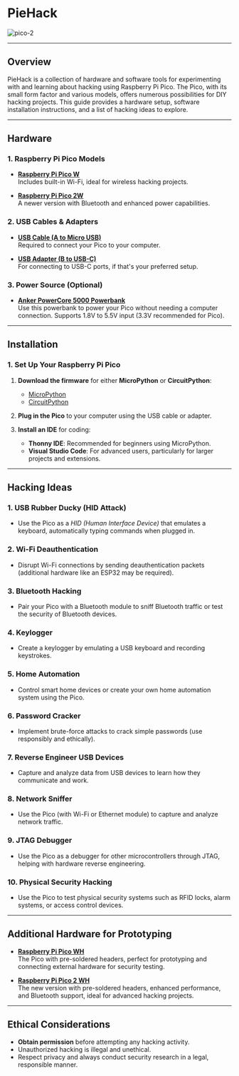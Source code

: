 # PieHack

![pico-2](https://github.com/user-attachments/assets/0fff2978-6128-4132-9fcb-9ae789ea2696)

---

## Overview
PieHack is a collection of hardware and software tools for experimenting with and learning about hacking using Raspberry Pi Pico. The Pico, with its small form factor and various models, offers numerous possibilities for DIY hacking projects. This guide provides a hardware setup, software installation instructions, and a list of hacking ideas to explore.

---

## Hardware

### 1. Raspberry Pi Pico Models

- **[Raspberry Pi Pico W](https://www.waveshare.com/product/raspberry-pi/boards-kits/raspberry-pi-pico-cat/raspberry-pi-pico-w.htm?sku=23108)**  
  Includes built-in Wi-Fi, ideal for wireless hacking projects.

- **[Raspberry Pi Pico 2W](https://www.waveshare.com/product/raspberry-pi/boards-kits/raspberry-pi-pico-3/raspberry-pi-pico-2-w.htm?sku=29439)**  
  A newer version with Bluetooth and enhanced power capabilities.

### 2. USB Cables & Adapters

- **[USB Cable (A to Micro USB)](https://www.raspberrypi.com/products/usb-a-male-to-micro-usb-male-cable/)**  
  Required to connect your Pico to your computer.

- **[USB Adapter (B to USB-C)](https://www.raspberrypi.com/products/usb-b-to-usb-c-adapter/)**  
  For connecting to USB-C ports, if that's your preferred setup.

### 3. Power Source (Optional)

- **[Anker PowerCore 5000 Powerbank](https://www.amazon.com/Anker-Powercore-5000-mAh-Powerbank-A1109G11/dp/B01CU1EC6Y)**  
  Use this powerbank to power your Pico without needing a computer connection. Supports 1.8V to 5.5V input (3.3V recommended for Pico).

---

## Installation

### 1. Set Up Your Raspberry Pi Pico

1. **Download the firmware** for either **MicroPython** or **CircuitPython**:
   - [MicroPython](https://micropython.org/download/rp2-pico/)
   - [CircuitPython](https://circuitpython.org/board/raspberry_pi_pico/)

2. **Plug in the Pico** to your computer using the USB cable or adapter.

3. **Install an IDE** for coding:
   - **Thonny IDE**: Recommended for beginners using MicroPython.
   - **Visual Studio Code**: For advanced users, particularly for larger projects and extensions.

---

## Hacking Ideas

### 1. **USB Rubber Ducky (HID Attack)**
   - Use the Pico as a *HID (Human Interface Device)* that emulates a keyboard, automatically typing commands when plugged in.

### 2. **Wi-Fi Deauthentication**
   - Disrupt Wi-Fi connections by sending deauthentication packets (additional hardware like an ESP32 may be required).

### 3. **Bluetooth Hacking**
   - Pair your Pico with a Bluetooth module to sniff Bluetooth traffic or test the security of Bluetooth devices.

### 4. **Keylogger**
   - Create a keylogger by emulating a USB keyboard and recording keystrokes.

### 5. **Home Automation**
   - Control smart home devices or create your own home automation system using the Pico.

### 6. **Password Cracker**
   - Implement brute-force attacks to crack simple passwords (use responsibly and ethically).

### 7. **Reverse Engineer USB Devices**
   - Capture and analyze data from USB devices to learn how they communicate and work.

### 8. **Network Sniffer**
   - Use the Pico (with Wi-Fi or Ethernet module) to capture and analyze network traffic.

### 9. **JTAG Debugger**
   - Use the Pico as a debugger for other microcontrollers through JTAG, helping with hardware reverse engineering.

### 10. **Physical Security Hacking**
   - Use the Pico to test physical security systems such as RFID locks, alarm systems, or access control devices.

---

## Additional Hardware for Prototyping

- **[Raspberry Pi Pico WH](https://www.raspberrypi.com/products/raspberry-pi-pico/?variant=raspberry-pi-pico-wh)**  
  The Pico with pre-soldered headers, perfect for prototyping and connecting external hardware for security testing.

- **[Raspberry Pi Pico 2 WH](https://www.raspberrypi.com/products/raspberry-pi-pico-2/?variant=pico-2-wh)**  
  The new version with pre-soldered headers, enhanced performance, and Bluetooth support, ideal for advanced hacking projects.

---

## Ethical Considerations

- **Obtain permission** before attempting any hacking activity.
- Unauthorized hacking is illegal and unethical.
- Respect privacy and always conduct security research in a legal, responsible manner.
